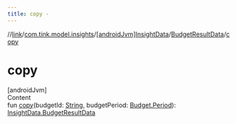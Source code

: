 ```yaml
---
title: copy -
---
```

//[link](../../../index.md)/[com.tink.model.insights](../../index.md)/[[androidJvm]InsightData](../index.md)/[BudgetResultData](index.md)/[copy](copy.md)



# copy  
[androidJvm]  
Content  
fun [copy](copy.md)(budgetId: [String](https://kotlinlang.org/api/latest/jvm/stdlib/kotlin/-string/index.html), budgetPeriod: [Budget.Period](../../../com.tink.model.budget/[android-jvm]-budget/-period/index.md)): [InsightData.BudgetResultData](index.md)  



